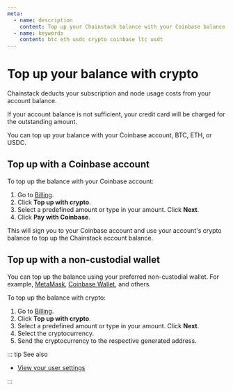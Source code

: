 ```yaml
---
meta:
  - name: description
    content: Top up your Chainstack balance with your Coinbase balance, BTC, ETH, or USDC.
  - name: keywords
    content: btc eth usdc crypto coinbase ltc usdt
---
```


# Top up your balance with crypto

Chainstack deducts your subscription and node usage costs from your account balance.

If your account balance is not sufficient, your credit card will be charged for the outstanding amount.

You can top up your balance with your Coinbase account, BTC, ETH, or USDC.

## Top up with a Coinbase account

To top up the balance with your Coinbase account:

1. Go to [Billing](https://console.chainstack.com/user/settings/billing).
1. Click **Top up with crypto**.
1. Select a predefined amount or type in your amount. Click **Next**.
1. Click **Pay with Coinbase**.

This will sign you to your Coinbase account and use your account's crypto balance to top up the Chainstack account balance.

## Top up with a non-custodial wallet

You can top up the balance using your preferred non-custodial wallet. For example, [MetaMask](https://metamask.io/), [Coinbase Wallet](https://www.coinbase.com/wallet), and others.

To top up the balance with crypto:

1. Go to [Billing](https://console.chainstack.com/user/settings/billing).
1. Click **Top up with crypto**.
1. Select a predefined amount or type in your amount. Click **Next**.
1. Select the cryptocurrency.
1. Send the cryptocurrency to the respective generated address.

::: tip See also

* [View your user settings](/platform/view-your-user-settings)

:::

